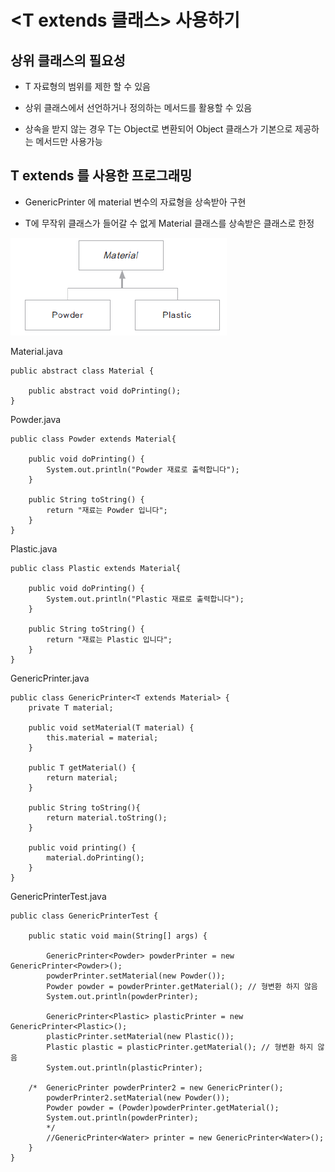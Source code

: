 # <T extends 클래스> 사용하기

## 상위 클래스의 필요성

- T 자료형의 범위를 제한 할 수 있음

- 상위 클래스에서 선언하거나 정의하는 메서드를 활용할 수 있음

- 상속을 받지 않는 경우 T는 Object로 변환되어 Object 클래스가 기본으로 제공하는 메서드만 사용가능

## T extends 를 사용한 프로그래밍

- GenericPrinter<T> 에 material 변수의 자료형을 상속받아 구현

- T에 무작위 클래스가 들어갈 수 없게 Material 클래스를 상속받은 클래스로 한정

![material](img/material.PNG)

Material.java
```
public abstract class Material {
	
	public abstract void doPrinting();
}
```

Powder.java
```
public class Powder extends Material{
		
	public void doPrinting() {
		System.out.println("Powder 재료로 출력합니다");
	}
	
	public String toString() {
		return "재료는 Powder 입니다";
	}
}
```

Plastic.java
```
public class Plastic extends Material{

	public void doPrinting() {
		System.out.println("Plastic 재료로 출력합니다");
	}
	
	public String toString() {
		return "재료는 Plastic 입니다";
	}
}
```

GenericPrinter.java
```
public class GenericPrinter<T extends Material> {
	private T material;
	
	public void setMaterial(T material) {
		this.material = material;
	}
	
	public T getMaterial() {
		return material;
	}
	
	public String toString(){
		return material.toString();
	}
	
	public void printing() {
		material.doPrinting();
	}
}
```

GenericPrinterTest.java
```
public class GenericPrinterTest {

	public static void main(String[] args) {

		GenericPrinter<Powder> powderPrinter = new GenericPrinter<Powder>();
		powderPrinter.setMaterial(new Powder());
		Powder powder = powderPrinter.getMaterial(); // 형변환 하지 않음
		System.out.println(powderPrinter);
		
		GenericPrinter<Plastic> plasticPrinter = new GenericPrinter<Plastic>();
		plasticPrinter.setMaterial(new Plastic());
		Plastic plastic = plasticPrinter.getMaterial(); // 형변환 하지 않음
		System.out.println(plasticPrinter);
		
	/*	GenericPrinter powderPrinter2 = new GenericPrinter();
		powderPrinter2.setMaterial(new Powder());
		Powder powder = (Powder)powderPrinter.getMaterial();
		System.out.println(powderPrinter);
		*/
		//GenericPrinter<Water> printer = new GenericPrinter<Water>();	
	}
}
```


